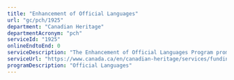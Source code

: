 ```yaml
---
title: "Enhancement of Official Languages"
url: "gc/pch/1925"
department: "Canadian Heritage"
departmentAcronym: "pch"
serviceId: "1925"
onlineEndtoEnd: 0
serviceDescription: "The Enhancement of Official Languages Program promotes the full recognition and use of English and French in Canadian society."
serviceUrl: "https://www.canada.ca/en/canadian-heritage/services/funding/official-languages/linguistic-duality/appreciation-rapprochement.html"
programDescription: "Official Languages"
---
```

